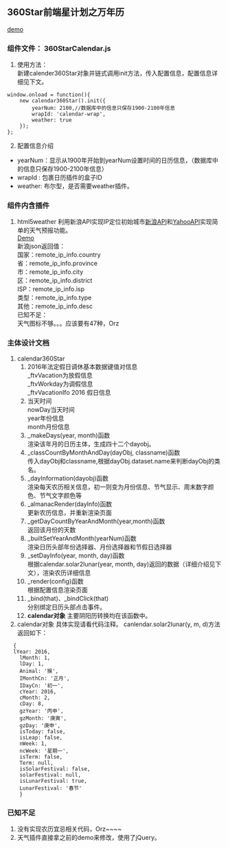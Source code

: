 ## 360Star前端星计划之万年历
[demo](http://la413972057.github.io/360Star/demo.html)
### 组件文件： 360StarCalendar.js    
1. 使用方法：    
新建calender360Star对象并链式调用init方法，传入配置信息，配置信息详细见下文。    
```
window.onload = function(){
    new calendar360Star().init({
        yearNum: 2100,//数据库中的信息只保存1900-2100年信息
        wrapId: 'calendar-wrap',
        weather: true
    });
};
```
2. 配置信息介绍    
  - yearNum：显示从1900年开始到yearNum设置时间的日历信息，（数据库中的信息只保存1900-2100年信息）
  - wrapId : 包裹日历插件的盒子ID
  - weather: 布尔型，是否需要weather插件。
    
### 组件内含插件
1. html5weather
利用新浪API实现IP定位初始城市[新浪API](http://int.dpool.sina.com.cn/iplookup/iplookup.php?format=js)和[YahooAPI](https://developer.yahoo.com/weather/documentation.html)实现简单的天气预报功能。    
[Demo](http://la413972057.github.io/html5weather/)    
新浪json返回值：    
国家：remote_ip_info.country    
省：remote_ip_info.province    
市：remote_ip_info.city    
区：remote_ip_info.district    
ISP：remote_ip_info.isp    
类型：remote_ip_info.type    
其他：remote_ip_info.desc    
已知不足：    
天气图标不够。。。应该要有47种，Orz   
 
### 主体设计文档
1. calendar360Star
    1. 2016年法定假日调休基本数据键值对信息    
      _ftvVacation为放假信息    
      _ftvWorkday为调假信息    
      _ftvVacationIfo 2016 假日信息    
    2. 当天时间    
      nowDay当天时间    
      year年份信息    
      month月份信息    
    3. _makeDays(year, month)函数    
      渲染该年月的日历主体，生成四十二个dayobj。
    4. _classCountByMonthAndDay(dayObj, classname)函数    
      传入dayObj和classname,根据dayObj.dataset.name来判断dayObj的类名。
    5. _dayInformation(dayobj)函数      
      渲染每天农历相关信息，初一则变为月份信息、节气显示、周末数字颜色、节气文字颜色等
    6. _almanacRender(dayInfo)函数      
      更新农历信息，并重新渲染页面
    7. _getDayCountByYearAndMonth(year,month)函数    
      返回该月份的天数
    8. _builtSetYearAndMonth(yearNum)函数    
      渲染日历头部年份选择器、月份选择器和节假日选择器
    9. _setDayInfo(year, month, day)函数    
      根据calendar.solar2lunar(year, month, day)返回的数据（详细介绍见下文），渲染农历详细信息
    10. _render(config)函数    
      根据配置信息渲染页面
    11. _bind(that)、_bindClick(that)    
      分别绑定日历头部点击事件。
    12. **calendar对象**
      主要阴阳历转换均在该函数中。
2. calendar对象
  具体实现请看代码注释。
  canlendar.solar2lunar(y, m, d)方法返回如下：    
```
  { 
  lYear: 2016,
    lMonth: 1,
    lDay: 1,
    Animal: '猴',
    IMonthCn: '正月',
    IDayCn: '初一',
    cYear: 2016,
    cMonth: 2,
    cDay: 8,
    gzYear: '丙申',
    gzMonth: '庚寅',
    gzDay: '庚申',
    isToday: false,
    isLeap: false,
    nWeek: 1,
    ncWeek: '星期一',
    isTerm: false,
    Term: null,
    isSolarFestival: false,
    solarFestival: null,
    isLunarFestival: true,
    LunarFestival: '春节' 
    }
```

### 已知不足
1. 没有实现农历宜忌相关代码，Orz~~~~
2. 天气插件直接拿之前的demo来修改，使用了jQuery。